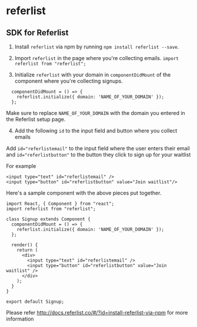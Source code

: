 # referlist
## SDK for Referlist

1. Install `referlist` via npm by running `npm install referlist --save`.

2. Import `referlist` in the page where you're collecting emails.
   `import referlist from "referlist";`

3. Initialize `referlist` with your domain in `componentDidMount` of the component where you're collecting signups.

```
  componentDidMount = () => {
    referlist.initialize({ domain: 'NAME_OF_YOUR_DOMAIN' });
  };
```

Make sure to replace `NAME_OF_YOUR_DOMAIN` with the domain you entered in the Referlist setup page.

4. Add the following `id` to the input field and button where you collect emails

Add `id="referlistemail"` to the input field where the user enters their email and `id="referlistbutton"` to the button they click to sign up for your waitlist

For example

```
<input type="text" id="referlistemail" />
<input type="button" id="referlistbutton" value="Join waitlist"/>
```

Here's a sample component with the above pieces put together.

```
import React, { Component } from "react";
import referlist from "referlist";

class Signup extends Component {
  componentDidMount = () => {
    referlist.initialize({ domain: 'NAME_OF_YOUR_DOMAIN' });
  };

  render() {
    return (
      <div>
        <input type="text" id="referlistemail" />
        <input type="button" id="referlistbutton" value="Join waitlist" />
      </div>
    );
  }
}

export default Signup;
```

Please refer http://docs.referlist.co/#/?id=install-referlist-via-npm for more information